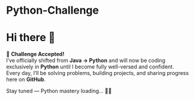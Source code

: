 # Python-Challenge

# Hi there 👋

🚀 **Challenge Accepted!**  
I’ve officially shifted from **Java → Python** and will now be coding exclusively in **Python** until I become fully well-versed and confident.  
Every day, I’ll be solving problems, building projects, and sharing progress here on **GitHub**.  

Stay tuned — Python mastery loading… 🐍✨  
